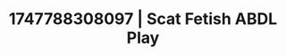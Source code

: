 ---
categories:
- Sensual teasing
- Lip biting
- Pillow talk
- Hog tying
- Safe for work
image: /assets/images/1747788308097.jpg
layout: post
seo:
  description: Featured content with premium ABDL Play, Scat Fetish. HD images available.
  keywords: ABDL Play, Scat Fetish
  og_image: /assets/images/1747788308097.jpg
  schema_type: VisualArtwork
tags:
- ABDL Play
- Scat Fetish
- '#1747788308097'
title: 1747788308097 | Scat Fetish ABDL Play
---